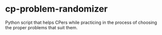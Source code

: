# cp-problem-randomizer
Python script that helps CPers while practicing in the process of choosing the proper problems that suit them.
